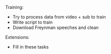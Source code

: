 Training:
- Try to process data from video + sub to train
- Write script to train
- Download Freynman speeches and clean

Extensions:
- Fill in these tasks
